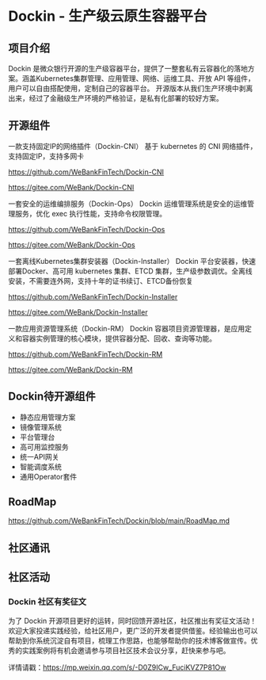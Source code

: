 # Dockin - 生产级云原生容器平台

## 项目介绍
Dockin 是微众银行开源的生产级容器平台，提供了一整套私有云容器化的落地方案。涵盖Kubernetes集群管理、应用管理、网络、运维工具、开放 API 等组件，用户可以自由搭配使用，定制自己的容器平台。
开源版本从我们生产环境中剥离出来，经过了金融级生产环境的严格验证，是私有化部署的较好方案。

## 开源组件

一款支持固定IP的网络插件（Dockin-CNI）
基于 kubernetes 的 CNI 网络插件，支持固定IP，支持多网卡

https://github.com/WeBankFinTech/Dockin-CNI

https://gitee.com/WeBank/Dockin-CNI

一套安全的运维编排服务（Dockin-Ops）
Dockin 运维管理系统是安全的运维管理服务，优化 exec 执行性能，支持命令权限管理。

https://github.com/WeBankFinTech/Dockin-Ops

https://gitee.com/WeBank/Dockin-Ops

一套离线Kubernetes集群安装器（Dockin-Installer）
Dockin 平台安装器，快速部署Docker、高可用 kubernetes 集群、ETCD 集群，生产级参数调优。全离线安装，不需要连外网，支持十年的证书续订、ETCD备份恢复

https://github.com/WeBankFinTech/Dockin-Installer

https://gitee.com/WeBank/Dockin-Installer

一款应用资源管理系统（Dockin-RM）
Dockin 容器项目资源管理器，是应用定义和容器实例管理的核心模块，提供容器分配、回收、查询等功能。

https://github.com/WeBankFinTech/Dockin-RM

https://gitee.com/WeBank/Dockin-RM


## Dockin待开源组件
* 静态应用管理方案
* 镜像管理系统
* 平台管理台
* 高可用监控服务
* 统一API网关
* 智能调度系统
* 通用Operator套件

## RoadMap

https://github.com/WeBankFinTech/Dockin/blob/main/RoadMap.md

## 社区通讯


## 社区活动

###  Dockin 社区有奖征文

为了 Dockin 开源项目更好的运转，同时回馈开源社区，社区推出有奖征文活动！欢迎大家投递实践经验，给社区用户，更广泛的开发者提供借鉴。经验输出也可以帮助到你系统沉淀自有项目，梳理工作思路，也能够帮助你的技术博客做宣传。优秀的实践案例将有机会邀请参与项目社区技术会议分享，赶快来参与吧。

详情请戳：https://mp.weixin.qq.com/s/-D0Z9ICw_FuciKVZ7P81Ow


